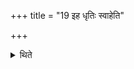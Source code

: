 +++
title = "19 इह धृतिः स्वाहेति"

+++

<details><summary>थिते</summary>

इह धृतिः स्वाहेति सायमश्वस्य चतुर्षु पत्सु चतस्रो धृतीर्जुहोति १९
</details>

